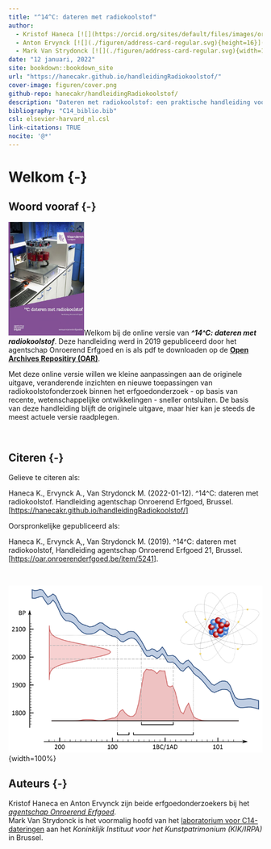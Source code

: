 ```yaml
---
title: "^14^C: dateren met radiokoolstof"
author:
  - Kristof Haneca [![](https://orcid.org/sites/default/files/images/orcid_16x16.png)](https://orcid.org/0000-0002-7719-8305) 
  - Anton Ervynck [![](./figuren/address-card-regular.svg){height=16}](https://researchportal.be/en/researcher/anton-ervynck-2) 
  - Mark Van Strydonck [![](./figuren/address-card-regular.svg){width=16, height=16}](https://www.researchgate.net/profile/Mark-Strydonck) 
date: "12 januari, 2022"
site: bookdown::bookdown_site
url: "https://hanecakr.github.io/handleidingRadiokoolstof/" 
cover-image: figuren/cover.png
github-repo: hanecakr/handleidingRadiokoolstof/
description: "Dateren met radiokoolstof: een praktische handleiding voor de erfgoedonderzoeker."
bibliography: "C14_biblio.bib"
csl: elsevier-harvard_nl.csl
link-citations: TRUE
nocite: '@*'
---
```



# Welkom {-}

## Woord vooraf {-}

<img src="./figuren/haoe021-001_cover.jpg" class="cover" width="150"/>Welkom bij de online versie van ***^14^C: dateren met radiokoolstof***. Deze handleiding werd in 2019 gepubliceerd door het agentschap Onroerend Erfgoed en is als pdf te downloaden op de [**Open Archives Repositiry (OAR)**](https://oar.onroerenderfgoed.be/item/5241).

Met deze online versie willen we kleine aanpassingen aan de originele uitgave, veranderende inzichten en nieuwe toepassingen van radiokoolstofonderzoek binnen het erfgoedonderzoek - op basis van recente, wetenschappelijke ontwikkelingen - sneller ontsluiten. De basis van deze handleiding blijft de originele uitgave, maar hier kan je steeds de meest actuele versie raadplegen.

<br/>

## Citeren {-}

Gelieve te citeren als: <br/>

Haneca K., Ervynck A., Van Strydonck M. (2022-01-12). ^14^C: dateren met radiokoolstof. Handleiding agentschap Onroerend Erfgoed, Brussel. [https://hanecakr.github.io/handleidingRadiokoolstof/]

Oorspronkelijke gepubliceerd als: <br/>

Haneca K., Ervynck A,, Van Strydonck M. (2019). ^14^C: dateren met radiokoolstof, Handleiding agentschap Onroerend Erfgoed 21, Brussel. [https://oar.onroerenderfgoed.be/item/5241].

<br/>

![](./figuren/cover.png){width=100%}


## Auteurs {-}

Kristof Haneca en Anton Ervynck zijn beide erfgoedonderzoekers bij het [*agentschap Onroerend Erfgoed*](https://www.onroerenderfgoed.be/).  
Mark Van Strydonck is het voormalig hoofd van het [laboratorium voor C14-dateringen](https://www.kikirpa.be/nl/wetenschappelijke-analyses/labo-koolstofdatering) aan het *Koninklijk Instituut voor het Kunstpatrimonium (KIK/IRPA)* in Brussel.



